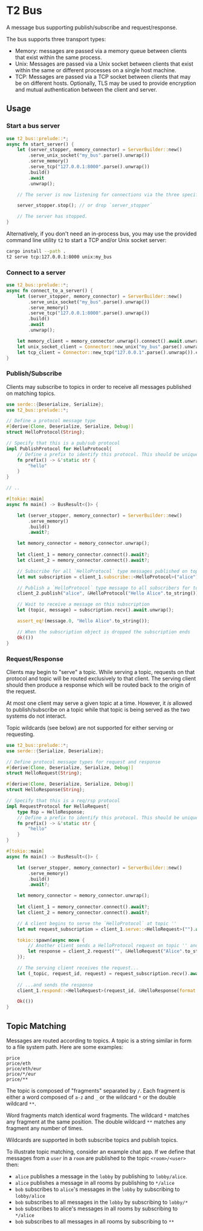 # T2 Bus

A message bus supporting publish/subscribe and request/response.  

The bus supports three transport types:

- Memory: messages are passed via a memory queue between clients that exist within the same process.
- Unix: Messages are passed via a Unix socket between clients that exist within the same or different processes on a single host machine.
- TCP: Messages are passed via a TCP socket between clients that may be on different hosts. Optionally, TLS may be used to provide encryption and mutual authentication between the client and server.

## Usage

### Start a bus server

```rust
use t2_bus::prelude::*;
async fn start_server() {
    let (server_stopper, memory_connector) = ServerBuilder::new()
        .serve_unix_socket("my_bus".parse().unwrap())
        .serve_memory()
        .serve_tcp("127.0.0.1:8000".parse().unwrap())
        .build()
        .await
        .unwrap();

    // The server is now listening for connections via the three specified endpoints.

    server_stopper.stop(); // or drop `server_stopper`

    // The server has stopped.
}
```

Alternatively, if you don't need an in-process bus, you may use the provided command line utility `t2` to start a TCP and/or Unix socket server:

```bash
cargo install --path .
t2 serve tcp:127.0.0.1:8000 unix:my_bus
```

### Connect to a server

```rust
use t2_bus::prelude::*;
async fn connect_to_a_server() {
    let (server_stopper, memory_connector) = ServerBuilder::new()
        .serve_unix_socket("my_bus".parse().unwrap())
        .serve_memory()
        .serve_tcp("127.0.0.1:8000".parse().unwrap())
        .build()
        .await
        .unwrap();

    let memory_client = memory_connector.unwrap().connect().await.unwrap();
    let unix_socket_client = Connector::new_unix("my_bus".parse().unwrap()).connect().await.unwrap();
    let tcp_client = Connector::new_tcp("127.0.0.1".parse().unwrap()).connect().await.unwrap();
}
```

### Publish/Subscribe

Clients may subscribe to topics in order to receive all messages published on matching topics.

```rust
use serde::{Deserialize, Serialize};
use t2_bus::prelude::*;

// Define a protocol message type
#[derive(Clone, Deserialize, Serialize, Debug)]
struct HelloProtocol(String);

// Specify that this is a pub/sub protocol
impl PublishProtocol for HelloProtocol{
    // Define a prefix to identify this protocol. This should be unique within all the protocols on your bus.
    fn prefix() -> &'static str {
        "hello"
    }
}

// ..

#[tokio::main]
async fn main() -> BusResult<()> {

    let (server_stopper, memory_connector) = ServerBuilder::new()
        .serve_memory()
        .build()
        .await?;

    let memory_connector = memory_connector.unwrap();
    
    let client_1 = memory_connector.connect().await?;
    let client_2 = memory_connector.connect().await?;

    // Subscribe for all `HelloProtocol` type messages published on topics matching "alice"
    let mut subscription = client_1.subscribe::<HelloProtocol>("alice").await?;

    // Publish a `HelloProtocol` type message to all subscribers for topics matching "alice"
    client_2.publish("alice", &HelloProtocol("Hello Alice".to_string())).await?;

    // Wait to receive a message on this subscription
    let (topic, message) = subscription.recv().await.unwrap();

    assert_eq!(message.0, "Hello Alice".to_string());

    // When the subscription object is dropped the subscription ends
    Ok(())
}

```

### Request/Response

Clients may begin to "serve" a topic. While serving a topic, requests on that protocol and topic will be routed exclusively 
to that client. The serving client should then produce a response which will be routed back to the origin of the request.

At most one client may serve a given topic at a time. However, it _is_ allowed to publish/subscribe on a topic while that 
topic is being served as the two systems do not interact.

Topic wildcards (see below) are not supported for either serving or requesting.

```rust
use t2_bus::prelude::*;
use serde::{Serialize, Deserialize};

// Define protocol message types for request and response
#[derive(Clone, Deserialize, Serialize, Debug)]
struct HelloRequest(String);

#[derive(Clone, Deserialize, Serialize, Debug)]
struct HelloResponse(String);

// Specify that this is a req/rsp protocol
impl RequestProtocol for HelloRequest{
    type Rsp = HelloResponse;
    // Define a prefix to identify this protocol. This should be unique within all the protocols on your bus.
    fn prefix() -> &'static str {
        "hello"
    }
}

#[tokio::main]
async fn main() -> BusResult<()> {

    let (server_stopper, memory_connector) = ServerBuilder::new()
        .serve_memory()
        .build()
        .await?;

    let memory_connector = memory_connector.unwrap();
    
    let client_1 = memory_connector.connect().await?;
    let client_2 = memory_connector.connect().await?;

    // A client begins to serve the `HelloProtocol` at topic ''
    let mut request_subscription = client_1.serve::<HelloRequest>("").await?;

    tokio::spawn(async move {
        // Another client sends a HelloProtocol request on topic '' and later receives a response
        let response = client_2.request("", &HelloRequest("Alice".to_string())).await.unwrap();
    });

    // The serving client receives the request...
    let (_topic, request_id, request) = request_subscription.recv().await.unwrap();
        
    // ...and sends the response
    client_1.respond::<HelloRequest>(request_id, &HelloResponse(format!("Hello {}", &request.0))).await?;

    Ok(())
}
```

## Topic Matching

Messages are routed according to topics. A topic is a string similar in form to a file system path. Here are some examples:

```text
price
price/eth
price/eth/eur
price/*/eur
price/**
```

The topic is composed of "fragments" separated by `/`. Each fragment is either a word composed of `a-z` and `_` or the wildcard `*` or the double wildcard `**`. 

Word fragments match identical word fragments. The wildcard `*` matches any fragment at the same position. The double wildcard `**` matches any fragment any number of times. 

Wildcards are supported in both subscribe topics and publish topics. 

To illustrate topic matching, consider an example chat app. If we define that messages from a `user` in a `room` are published to the topic `<room>/<user>` then:

- `alice` publishes a message in the `lobby` by publishing to `lobby/alice`.
- `alice` publishes a message in all rooms by publishing to `*/alice`
- `bob` subscribes to `alice`'s messages in the `lobby` by subscribing to `lobby/alice`
- `bob` subscribes to all messages in the `lobby` by subscribing to `lobby/*`
- `bob` subscribes to alice's messages in all rooms by subscribing to `*/alice`
- `bob` subscribes to all messages in all rooms by subscribing to `**`